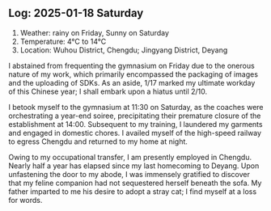 ## Log: 2025-01-18 Saturday

1. Weather: rainy on Friday, Sunny on Saturday
2. Temperature: 4°C to 14°C
3. Location: Wuhou District, Chengdu; Jingyang District, Deyang

I abstained from frequenting the gymnasium on Friday due to the onerous nature of my work, which primarily encompassed the packaging of images and the uploading of SDKs. As an aside, 1/17 marked my ultimate workday of this Chinese year; I shall embark upon a hiatus until 2/10.

I betook myself to the gymnasium at 11:30 on Saturday, as the coaches were orchestrating a year-end soiree, precipitating their premature closure of the establishment at 14:00. Subsequent to my training, I laundered my garments and engaged in domestic chores. I availed myself of the high-speed railway to egress Chengdu and returned to my home at night.

Owing to my occupational transfer, I am presently employed in Chengdu. Nearly half a year has elapsed since my last homecoming to Deyang. Upon unfastening the door to my abode, I was immensely gratified to discover that my feline companion had not sequestered herself beneath the sofa. My father imparted to me his desire to adopt a stray cat; I find myself at a loss for words.